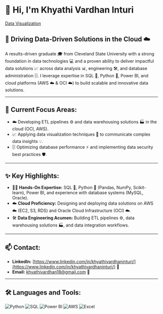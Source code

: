 #   👋 Hi, I'm Khyathi Vardhan Inturi
[Data Visualization](undraw_real-time-analytics_50za.png)
  ##   🚀 Driving Data-Driven Solutions in the Cloud ☁️

   A results-driven graduate 🎓 from Cleveland State University with a strong foundation in data technologies 💻 and a proven ability to deliver impactful data solutions 📈 across data analysis 📊, engineering 🛠️, and database administration 🗄️. I leverage expertise in SQL 💽, Python 🐍, Power BI, and cloud platforms (AWS ☁️ & OCI ☁️) to build scalable and innovative data solutions.

---

##   🎯 Current Focus Areas:

   -   ☁️ Developing ETL pipelines ⚙️ and data warehousing solutions 🏭 in the cloud (OCI, AWS).
   -   📈 Applying data visualization techniques 🎨 to communicate complex data insights 💡.
   -   🗄️ Optimizing database performance ⚡️ and implementing data security best practices 🛡️.

---

##   ✨ Key Highlights:

   -   🧑‍💻 **Hands-On Expertise:** SQL 💽, Python 🐍 (Pandas, NumPy, Scikit-learn), Power BI, and experience with database systems (MySQL, Oracle).
   -   ☁️ **Cloud Proficiency:** Designing and deploying data solutions on AWS ☁️ (EC2, S3, RDS) and Oracle Cloud Infrastructure (OCI) ☁️.
   -   🛠️ **Data Engineering Acumen:** Building ETL pipelines ⚙️, data warehousing solutions 🏭, and data integration workflows.

---

##   📫 Contact:

   -   **LinkedIn:** [https://www.linkedin.com/in/khyathivardhaninturi/](https://www.linkedin.com/in/khyathivardhaninturi/) 🔗
   -   **Email:** [khyathivardhan18@gmail.com](mailto:khyathivardhan18@gmail.com) 📧

---

## 🛠️ Languages and Tools:

![Python](https://img.shields.io/badge/-Python-3776AB?logo=python&logoColor=white&style=flat)
![SQL](https://img.shields.io/badge/-SQL-4479A1?logo=mysql&logoColor=white&style=flat)
![Power BI](https://img.shields.io/badge/-Power%20BI-F2C811?logo=powerbi&logoColor=black&style=flat)
![AWS](https://img.shields.io/badge/-AWS-232F3E?logo=amazonaws&logoColor=white&style=flat)
![Excel](https://img.shields.io/badge/-Excel-217346?logo=microsoft-excel&logoColor=white&style=flat)
